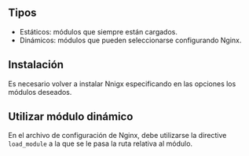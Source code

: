 ## Tipos

- Estáticos: módulos que siempre están cargados.
- Dinámicos: módulos que pueden seleccionarse configurando Nginx.

## Instalación

Es necesario volver a instalar Nnigx especificando en las opciones los módulos deseados.

## Utilizar módulo dinámico

En el archivo de configuración de Nginx, debe utilizarse la directive `load_module` a la que se le pasa la ruta relativa al módulo.
